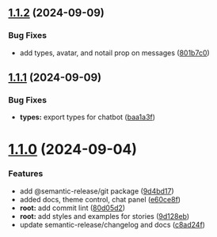 ## [1.1.2](https://github.com/RohitChaturvedi05/react-chatbot/compare/v1.1.1...v1.1.2) (2024-09-09)


### Bug Fixes

* add types, avatar, and notail prop on messages ([801b7c0](https://github.com/RohitChaturvedi05/react-chatbot/commit/801b7c070ba3a5cef9ba2c23a3e906e022049037))

## [1.1.1](https://github.com/RohitChaturvedi05/react-chatbot/compare/v1.1.0...v1.1.1) (2024-09-09)


### Bug Fixes

* **types:** export types for chatbot ([baa1a3f](https://github.com/RohitChaturvedi05/react-chatbot/commit/baa1a3fd9c4778c67039358c96e774bcdae6c340))

# [1.1.0](https://github.com/RohitChaturvedi05/react-chatbot/compare/v1.0.0...v1.1.0) (2024-09-04)


### Features

* add @semantic-release/git package ([9d4bd17](https://github.com/RohitChaturvedi05/react-chatbot/commit/9d4bd177879464746c05d196d33eb45d773577d4))
* added docs, theme control, chat panel ([e60ce8f](https://github.com/RohitChaturvedi05/react-chatbot/commit/e60ce8fb0fdb791edff6799b70c625d0be99d8cc))
* **root:** add commit lint ([80d05d2](https://github.com/RohitChaturvedi05/react-chatbot/commit/80d05d2feecb0142923e986649bdaf006c49e525))
* **root:** add styles and examples for stories ([9d128eb](https://github.com/RohitChaturvedi05/react-chatbot/commit/9d128eba0fd00a87d24ec54bd582551c4ad58657))
* update semantic-release/changelog and docs ([c8ad24f](https://github.com/RohitChaturvedi05/react-chatbot/commit/c8ad24fb8a3514ca5d611e32d09d37c6e9f3e18a))
